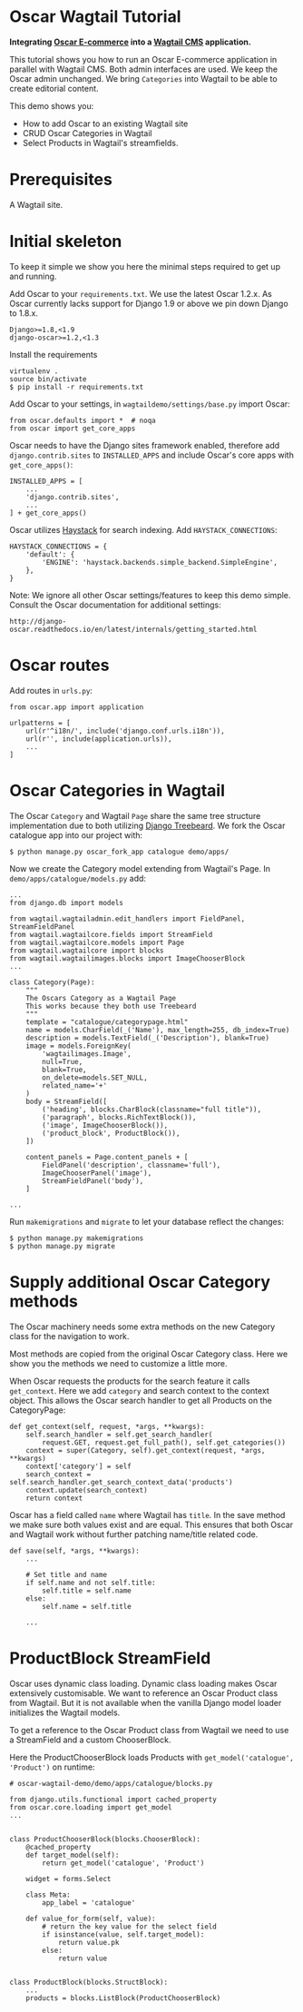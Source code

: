 # Oscar Wagtail Tutorial

**Integrating [Oscar E-commerce](http://oscarcommerce.com) into a [Wagtail CMS](http://wagtail.io) application.**

This tutorial shows you how to run an Oscar E-commerce application in parallel with Wagtail CMS. Both admin interfaces are used. We keep the Oscar admin unchanged. We bring `Categories` into Wagtail to be able to create editorial content.

This demo shows you:

  - How to add Oscar to an existing Wagtail site
  - CRUD Oscar Categories in Wagtail
  - Select Products in Wagtail's streamfields.


# Prerequisites

A Wagtail site.


# Initial skeleton

To keep it simple we show you here the minimal steps required to get up and running.

Add Oscar to your `requirements.txt`. We use the latest Oscar 1.2.x. As Oscar currently lacks support for Django 1.9 or above we pin down Django to 1.8.x.

    Django>=1.8,<1.9
    django-oscar>=1.2,<1.3


Install the requirements

    virtualenv .
    source bin/activate
    $ pip install -r requirements.txt


Add Oscar to your settings, in `wagtaildemo/settings/base.py` import Oscar:

    from oscar.defaults import *  # noqa
    from oscar import get_core_apps


Oscar needs to have the Django sites framework enabled, therefore add `django.contrib.sites` to `INSTALLED_APPS` and include Oscar's core apps with `get_core_apps()`:

    INSTALLED_APPS = [
        ...
        'django.contrib.sites',
        ...
    ] + get_core_apps()


Oscar utilizes [Haystack](http://haystacksearch.org/) for search indexing. Add `HAYSTACK_CONNECTIONS`:


    HAYSTACK_CONNECTIONS = {
        'default': {
            'ENGINE': 'haystack.backends.simple_backend.SimpleEngine',
        },
    }


Note: We ignore all other Oscar settings/features to keep this demo simple. Consult the Oscar documentation for additional settings:

    http://django-oscar.readthedocs.io/en/latest/internals/getting_started.html


# Oscar routes

Add routes in `urls.py`:

    from oscar.app import application

    urlpatterns = [
        url(r'^i18n/', include('django.conf.urls.i18n')),
        url(r'', include(application.urls)),
        ...
    ]


# Oscar Categories in Wagtail

The Oscar `Category` and Wagtail `Page` share the same tree structure implementation due to both utilizing [Django Treebeard](https://tabo.pe/projects/django-treebeard). We fork the Oscar catalogue app into our project with:

    $ python manage.py oscar_fork_app catalogue demo/apps/


Now we create the Category model extending from Wagtail's Page. In `demo/apps/catalogue/models.py` add:

    ...
    from django.db import models

    from wagtail.wagtailadmin.edit_handlers import FieldPanel, StreamFieldPanel
    from wagtail.wagtailcore.fields import StreamField
    from wagtail.wagtailcore.models import Page
    from wagtail.wagtailcore import blocks
    from wagtail.wagtailimages.blocks import ImageChooserBlock
    ...

    class Category(Page):
        """
        The Oscars Category as a Wagtail Page
        This works because they both use Treebeard
        """
        template = "catalogue/categorypage.html"
        name = models.CharField(_('Name'), max_length=255, db_index=True)
        description = models.TextField(_('Description'), blank=True)
        image = models.ForeignKey(
            'wagtailimages.Image',
            null=True,
            blank=True,
            on_delete=models.SET_NULL,
            related_name='+'
        )
        body = StreamField([
            ('heading', blocks.CharBlock(classname="full title")),
            ('paragraph', blocks.RichTextBlock()),
            ('image', ImageChooserBlock()),
            ('product_block', ProductBlock()),
        ])

        content_panels = Page.content_panels + [
            FieldPanel('description', classname='full'),
            ImageChooserPanel('image'),
            StreamFieldPanel('body'),
        ]

    ...


Run `makemigrations` and `migrate` to let your database reflect the changes:

    $ python manage.py makemigrations
    $ python manage.py migrate


# Supply additional Oscar Category methods


The Oscar machinery needs some extra methods on the new Category class for the navigation to work.

Most methods are copied from the original Oscar Category class. Here we show you the methods we need to customize a little more.


When Oscar requests the products for the search feature it calls `get_context`. Here we add `category` and search context to the context object. This allows the Oscar search handler to get all Products on the CategoryPage:


    def get_context(self, request, *args, **kwargs):
        self.search_handler = self.get_search_handler(
            request.GET, request.get_full_path(), self.get_categories())
        context = super(Category, self).get_context(request, *args, **kwargs)
        context['category'] = self
        search_context = self.search_handler.get_search_context_data('products')
        context.update(search_context)
        return context


Oscar has a field called `name` where Wagtail has `title`. In the save method we make sure both values exist and are equal. This ensures that both Oscar and Wagtail work without further patching name/title related code.


    def save(self, *args, **kwargs):
        ...

        # Set title and name
        if self.name and not self.title:
            self.title = self.name
        else:
            self.name = self.title

        ...


# ProductBlock StreamField

Oscar uses dynamic class loading. Dynamic class loading makes Oscar extensively customisable. We want to reference an Oscar Product class from Wagtail. But it is not available when the vanilla Django model loader initializes the Wagtail models.

To get a reference to the Oscar Product class from Wagtail we need to use a StreamField and a custom ChooserBlock.

Here the ProductChooserBlock loads Products with `get_model('catalogue', 'Product')` on runtime:


    # oscar-wagtail-demo/demo/apps/catalogue/blocks.py

    from django.utils.functional import cached_property
    from oscar.core.loading import get_model
    ...


    class ProductChooserBlock(blocks.ChooserBlock):
        @cached_property
        def target_model(self):
            return get_model('catalogue', 'Product')

        widget = forms.Select

        class Meta:
            app_label = 'catalogue'

        def value_for_form(self, value):
            # return the key value for the select field
            if isinstance(value, self.target_model):
                return value.pk
            else:
                return value


    class ProductBlock(blocks.StructBlock):
        ...
        products = blocks.ListBlock(ProductChooserBlock)
